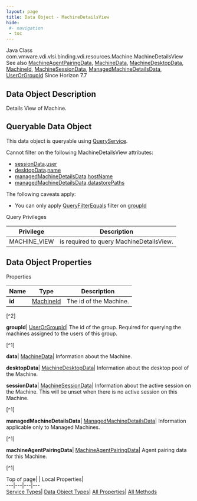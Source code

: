 ```yaml
---
layout: page
title: Data Object - MachineDetailsView
hide:
 #- navigation
 - toc
---
```






Java Class
    com.vmware.vdi.vlsi.binding.vdi.resources.Machine.MachineDetailsView
See also
     [MachineAgentPairingData](vdi.resources.Machine.MachineAgentPairingData.md), [MachineData](vdi.resources.Machine.MachineData.md), [MachineDesktopData](vdi.resources.Machine.MachineDesktopData.md), [MachineId](vdi.entity.MachineId.md), [MachineSessionData](vdi.resources.Machine.MachineSessionData.md), [ManagedMachineDetailsData](vdi.resources.Machine.ManagedMachineDetailsData.md), [UserOrGroupId](vdi.entity.UserOrGroupId.md)
Since 
    Horizon 7.7

## Data Object Description 

Details View of Machine. 

##  Queryable Data Object 

This data object is queryable using [QueryService](vdi.query.QueryService.md "QueryService"). 

Cannot filter on the following MachineDetailsView attributes: 

  * [sessionData](vdi.resources.Machine.MachineDetailsView.md#sessionData).[user](vdi.resources.Machine.MachineSessionData.md#user)
  * [desktopData](vdi.resources.Machine.MachineDetailsView.md#desktopData).[name](vdi.resources.Machine.MachineDesktopData.md#name)
  * [managedMachineDetailsData](vdi.resources.Machine.MachineDetailsView.md#managedMachineDetailsData).[hostName](vdi.resources.Machine.ManagedMachineDetailsData.md#hostName)
  * [managedMachineDetailsData](vdi.resources.Machine.MachineDetailsView.md#managedMachineDetailsData).[datastorePaths](vdi.resources.Machine.ManagedMachineDetailsData.md#datastorePaths)

The following caveats apply: 
  * You can only apply [QueryFilterEquals](vdi.query.QueryFilter.Equals.md) filter on [groupId](vdi.resources.Machine.MachineDetailsView.md#groupId)



Query Privileges 

Privilege |  Description   
---|---  
MACHINE_VIEW|  is required to query MachineDetailsView.   
  


## Data Object Properties

Properties

Name |  Type |  Description   
---|---|---  
**id**| [MachineId](vdi.entity.MachineId.md)|  The id of the Machine.   


[^2]

  
**groupId**| [UserOrGroupId](vdi.entity.UserOrGroupId.md)|  The id of the group. Required for querying the machines assigned to the users of this group.   


[^1]

  
**data**| [MachineData](vdi.resources.Machine.MachineData.md)|  Information about the Machine.   
  
**desktopData**| [MachineDesktopData](vdi.resources.Machine.MachineDesktopData.md)|  Information about the desktop pool of the Machine.   
  
**sessionData**| [MachineSessionData](vdi.resources.Machine.MachineSessionData.md)|  Information about the active session on the Machine. This will be unset when there is no active session on this Machine.   


[^1]

  
**managedMachineDetailsData**| [ManagedMachineDetailsData](vdi.resources.Machine.ManagedMachineDetailsData.md)|  Information applicable only to Managed Machines.   


[^1]

  
**machineAgentPairingData**| [MachineAgentPairingData](vdi.resources.Machine.MachineAgentPairingData.md)|  Agent pairing data for this Machine.   


[^1]

  
  
  
Top of page| | Local Properties|   
---|---|---|---  
[Service Types](index-mo_types.md)| [Data Object Types](index-do_types.md)| [All Properties](index-properties.md)| [All Methods](index-methods.md)  
  
  

